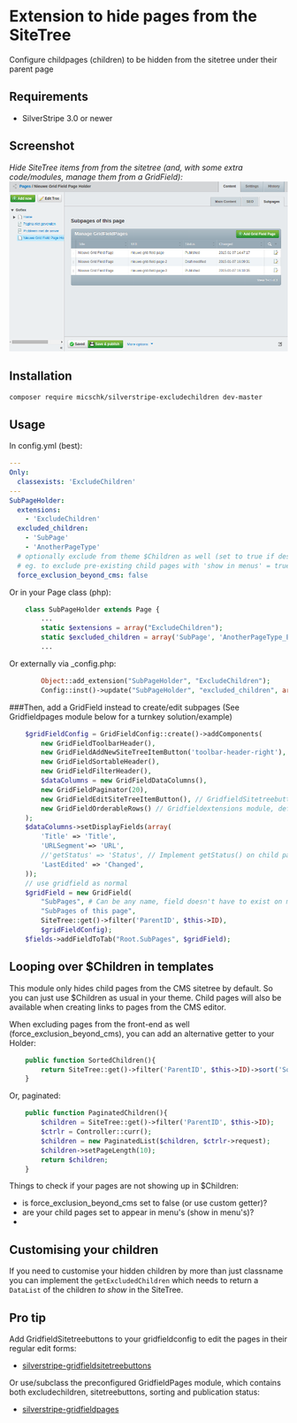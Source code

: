 Extension to hide pages from the SiteTree
=========================================

Configure childpages (children) to be hidden from the sitetree under their parent page

## Requirements

 * SilverStripe 3.0 or newer


## Screenshot
*Hide SiteTree items from from the sitetree (and, with some extra code/modules, manage them from a GridField):*
![](images/screenshots/holderscreen.png)


## Installation

```
composer require micschk/silverstripe-excludechildren dev-master
```

## Usage

In config.yml (best):

```yaml
---
Only:
  classexists: 'ExcludeChildren'
---
SubPageHolder:
  extensions:
	- 'ExcludeChildren'
  excluded_children:
	- 'SubPage'
	- 'AnotherPageType'
  # optionally exclude from theme $Children as well (set to true if desired, default only from CMS)
  # eg. to exclude pre-existing child pages with 'show in menus' = true
  force_exclusion_beyond_cms: false
```

Or in your Page class (php):

```php
	class SubPageHolder extends Page {
		...
		static $extensions = array("ExcludeChildren");
		static $excluded_children = array('SubPage', 'AnotherPageType_Extending_Page');
		...
```

Or externally via _config.php:

```php
		Object::add_extension("SubPageHolder", "ExcludeChildren");
		Config::inst()->update("SubPageHolder", "excluded_children", array("BlogEntry"));
```

###Then, add a GridField instead to create/edit subpages
(See Gridfieldpages module below for a turnkey solution/example)
```php
	$gridFieldConfig = GridFieldConfig::create()->addComponents(
		new GridFieldToolbarHeader(),
		new GridFieldAddNewSiteTreeItemButton('toolbar-header-right'), // GridfieldSitetreebuttons module
		new GridFieldSortableHeader(),
		new GridFieldFilterHeader(),
		$dataColumns = new GridFieldDataColumns(),
		new GridFieldPaginator(20),
		new GridFieldEditSiteTreeItemButton(), // GridfieldSitetreebuttons module
		new GridFieldOrderableRows() // Gridfieldextensions module, default 'Sort' is equal to page sort field...
	);
	$dataColumns->setDisplayFields(array(
		'Title' => 'Title',
		'URLSegment'=> 'URL',
		//'getStatus' => 'Status', // Implement getStatus() on child page class, see gridfieldpages module for an example
		'LastEdited' => 'Changed',
	));
	// use gridfield as normal
	$gridField = new GridField(
		"SubPages", # Can be any name, field doesn't have to exist on model...
		"SubPages of this page", 
        SiteTree::get()->filter('ParentID', $this->ID),
		$gridFieldConfig);
    $fields->addFieldToTab("Root.SubPages", $gridField);
```

## Looping over $Children in templates

This module only hides child pages from the CMS sitetree by default. So you can just use $Children as usual in your theme. Child pages will also be available when creating links to pages from the CMS editor. 

When excluding pages from the front-end as well (force_exclusion_beyond_cms), you can add an alternative getter to your Holder:

```php
	public function SortedChildren(){
		return SiteTree::get()->filter('ParentID', $this->ID)->sort('Sort');
	}
```

Or, paginated:

```php
	public function PaginatedChildren(){
		$children = SiteTree::get()->filter('ParentID', $this->ID);
		$ctrlr = Controller::curr();
		$children = new PaginatedList($children, $ctrlr->request);
		$children->setPageLength(10);
		return $children;
	}
```

Things to check if your pages are not showing up in $Children:
- is force_exclusion_beyond_cms set to false (or use custom getter)?
- are your child pages set to appear in menu's (show in menu's)?
- 

## Customising your children

If you need to customise your hidden children by more than just classname you can implement the `getExcludedChildren` which needs to return a `DataList` of the children *to show* in the SiteTree.


## Pro tip

Add GridfieldSitetreebuttons to your gridfieldconfig to edit the pages in their regular edit forms:
* [silverstripe-gridfieldsitetreebuttons](https://github.com/micschk/silverstripe-gridfieldsitetreebuttons)

Or use/subclass the preconfigured GridfieldPages module, which contains both excludechildren, sitetreebuttons, sorting and publication status:
* [silverstripe-gridfieldpages](https://github.com/micschk/silverstripe-gridfieldpages)
